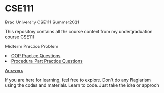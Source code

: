 # CSE111
Brac University CSE111 Summer2021 

This repository contains all the course content from my undergraduation course CSE111

Midterm Practice Problem 
<li><a href="https://github.com/danialcodes/CSE111/blob/main/Mid%20Term/Practice%20Questions/OOP%20Practice%20Questions.pdf">OOP Practice Questions</a></li>
<li><a href="https://github.com/danialcodes/CSE111/blob/main/Mid%20Term/Practice%20Questions/Procedural%20Part%20Practice%20Questions.pdf">Procedural Part Practice Questions</a></li>

<a href="https://colab.research.google.com/drive/1ozcLwjGijyLkYGH6UurO-9pXNfOI9XnM?usp=sharing">Answers</a>

If you are here for learning, feel free to explore.
Don't do any Plagiarism using the codes and materials. Learn to code. Just take the idea or approch
